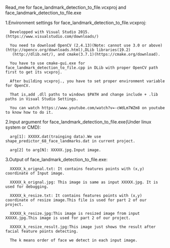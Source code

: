 Read_me for face_landmark_detection_to_file.vcxproj and face_landmark_detection_to_file.exe

  1.Environment settings for face_landmark_detection_to_file.vcxproj:
           
      Developped with Visual Studio 2015. (https://www.visualstudio.com/downloads/)
  
      You need to download OpenCV (2.4.13)(Note: cannot use 3.0 or above)(http://opencv.org/downloads.html),DLib libraries(19.2)  
       (http://dlib.net/), and cmake(3.7.1)(https://cmake.org/download).
      
      You have to use cmake-gui.exe for face_landmark_detection_to_file.cpp in DLib with proper OpenCV path first to get its vcxproj.
  
      After building vcxproj., you have to set proper environment variable for OpenCV.
  
      That is,add .dll paths to windows $PATH and change include + .lib paths in Visual Studio Settings.
  
      You can watch https://www.youtube.com/watch?v=-cWdLm7WZm8 on youtube to know how to do it.

  2.Input argument for face_landmark_detection_to_file.exe(Under linux system or CMD):
  
      arg[1]: XXXXX.dat(trainging data).We use shape_predictor_68_face_landmarks.dat in current project.
  
      arg[2] to arg[N]: XXXXX.jpg.Input image.

  3.Output of face_landmark_detection_to_file.exe:
  
      XXXXX_k_orignal.txt: It contains features points with (x,y) coordinate of Input image.
  
      XXXXX_k_orignal.jpg: This image is same as input XXXXX.jpg. It is used for debugging.
  
      XXXXX_k_resize.txt: It contains features points with (x,y) coordinate of resize image.This file is used for part 2 of our project.
  
      XXXXX_k_resize.jpg:This image is resized image from input XXXXX.jpg.This image is used for part 2 of our project.
  
      XXXXX_k_resize_result.jpg:This image just shows the result after facial feature points detecting.
  
      The k means order of face we detect in each input image. 
